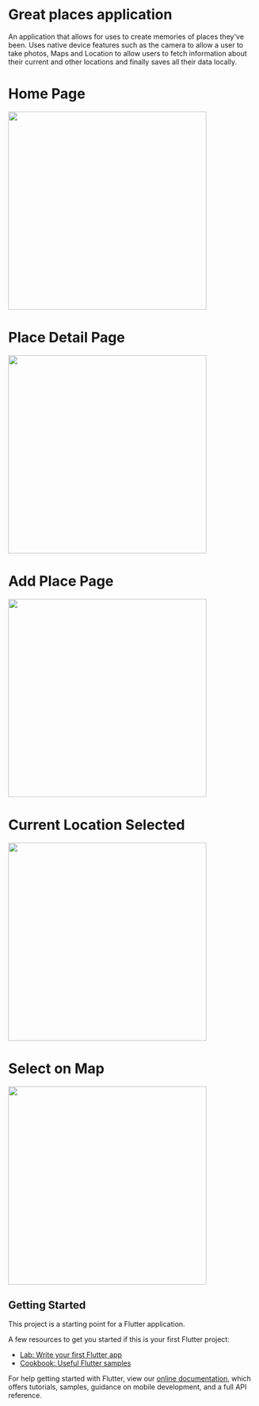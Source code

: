 # Great places application

An application that allows for uses to create memories of places they've been. Uses native device features such as the camera to allow a user to take photos, Maps and Location to allow users to fetch information about their current and other locations and finally saves all their data locally.

# Home Page
<img src = "assets/home_page.jpg" width = "400">

# Place Detail Page
<img src = "assets/place_detail_page.jpg" width ="400">

# Add Place Page
<img src = "assets/add_place_page.jpg" width = "400">

# Current Location Selected
<img src = "assets/selected_place.jpg" width = "400">

# Select on Map
<img src = "assets/maps_page.jpg" width = "400">



## Getting Started

This project is a starting point for a Flutter application.

A few resources to get you started if this is your first Flutter project:

- [Lab: Write your first Flutter app](https://flutter.dev/docs/get-started/codelab)
- [Cookbook: Useful Flutter samples](https://flutter.dev/docs/cookbook)

For help getting started with Flutter, view our
[online documentation](https://flutter.dev/docs), which offers tutorials,
samples, guidance on mobile development, and a full API reference.
